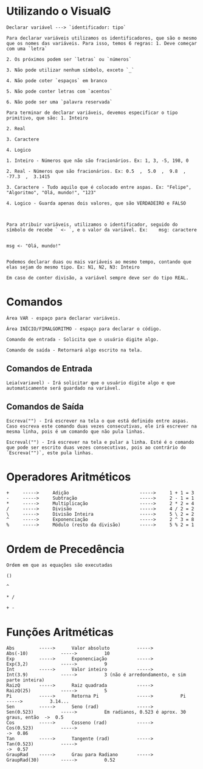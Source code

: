 # Utilizando o VisualG

    Declarar variável ---> `identificador: tipo`

    Para declarar variáveis utilizamos os identificadores, que são o mesmo que os nomes das variáveis. Para isso, temos 6 regras: 1. Deve começar com uma `letra`
                                                                                                                                  2. Os próximos podem ser `letras` ou `números`
                                                                                                                                  3. Não pode utilizar nenhum símbolo, exceto `_`
                                                                                                                                  4. Não pode coter `espaços` em branco
                                                                                                                                  5. Não pode conter letras com `acentos`
                                                                                                                                  6. Não pode ser uma `palavra reservada`

    Para terminar de declarar variáveis, devemos especificar o tipo primitivo, que são: 1. Inteiro 
                                                                                        2. Real  
                                                                                        3. Caractere
                                                                                        4. Logico

    1. Inteiro - Números que não são fracionários. Ex: 1, 3, -5, 198, 0
    
    2. Real - Números que são fracionários. Ex: 0.5  ,  5.0  ,  9.8  ,  -77.3  ,  3.1415
    
    3. Caractere - Tudo aquilo que é colocado entre aspas. Ex: "Felipe", "Algoritmo", "Olá, mundo!", "123" 
    
    4. Logico - Guarda apenas dois valores, que são VERDADEIRO e FALSO
       


    Para atribuir variáveis, utilizamos o identificador, seguido do símbolo de recebe ` <- `, e o valor da variável. Ex:    msg: caractere

                                                                                                                            msg <- "Olá, mundo!"


    Podemos declarar duas ou mais variáveis ao mesmo tempo, contando que elas sejam do mesmo tipo. Ex: N1, N2, N3: Inteiro

    Em caso de conter divisão, a variável sempre deve ser do tipo REAL.



# Comandos

    Área VAR - espaço para declarar variáveis.

    Área INÍCIO/FIMALGORITMO - espaço para declarar o código.

    Comando de entrada - Solicita que o usuário digite algo.

    Comando de saída - Retornará algo escrito na tela.



## Comandos de Entrada

    Leia(variavel) - Irá solicitar que o usuário digite algo e que automaticamente será guardado na variável.



## Comandos de Saída

    Escreva("") - Irá escrever na tela o que está definido entre aspas. Caso escreva este comando duas vezes consecutivas, ele irá escrever na mesma linha, pois é um comando que não pula linhas.

    Escreval("") - Irá escrever na tela e pular a linha. Esté é o comando que pode ser escrito duas vezes consecutivas, pois ao contrário do `Escreva("")`, este pula linhas.



# Operadores Aritméticos 

    +     ----->     Adição                          ----->     1 + 1 = 3 
    -     ----->     Subtração                       ----->     2 - 1 = 1
    *     ----->     Multiplicação                   ----->     2 * 2 = 4
    /     ----->     Divisão                         ----->     4 / 2 = 2
    \     ----->     Divisão Inteira                 ----->     5 \ 2 = 2
    ^     ----->     Exponenciação                   ----->     2 ^ 3 = 8
    %     ----->     Módulo (resto da divisão)       ----->     5 % 2 = 1



# Ordem de Precedência

    Ordem em que as equações são executadas

    ()

    ^

    * /
    
    + -



# Funções Aritméticas

    Abs         ----->      Valor absoluto          ----->          Abs(-10)            ----->          10 
    Exp         ----->      Exponenciação           ----->          Exp(3,2)            ----->          9
    Int         ----->      Valor inteiro           ----->          Int(3.9)            ----->          3 (não é arredondamento, e sim parte inteira)
    RaizQ       ----->      Raiz quadrada           ----->          RaizQ(25)           ----->          5
    Pi          ----->      Retorna Pi              ----->          Pi                  ----->          3.14...
    Sen         ----->      Seno (rad)              ----->          Sen(0.523)          ----->          Em radianos, 0.523 é aprox. 30 graus, então  ->  0.5 
    Cos         ----->      Cosseno (rad)           ----->          Cos(0.523)          ----->                                                       ->  0.86
    Tan         ----->      Tangente (rad)          ----->          Tan(0.523)          ----->                                                       ->  0.57
    GraupRad    ----->      Grau para Radiano       ----->          GraupRad(30)        ----->          0.52
